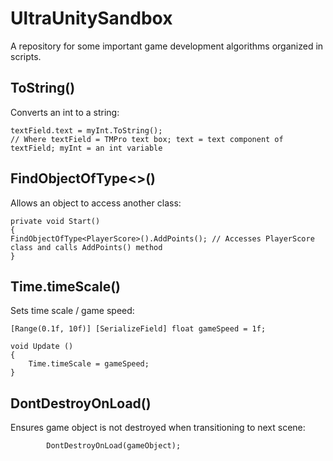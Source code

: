 # UltraUnitySandbox
A repository for some important game development algorithms organized in scripts.

## ToString()
Converts an int to a string:

    textField.text = myInt.ToString();
    // Where textField = TMPro text box; text = text component of textField; myInt = an int variable
        
## FindObjectOfType<>()
Allows an object to access another class:

    private void Start()
    {
	FindObjectOfType<PlayerScore>().AddPoints(); // Accesses PlayerScore class and calls AddPoints() method
    }

## Time.timeScale()
Sets time scale / game speed:
    
    [Range(0.1f, 10f)] [SerializeField] float gameSpeed = 1f;

	void Update () 
    {
        Time.timeScale = gameSpeed;
    }

## DontDestroyOnLoad()
Ensures game object is not destroyed when transitioning to next scene:

            DontDestroyOnLoad(gameObject);
